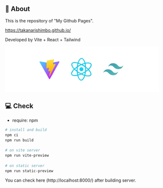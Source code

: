 ## 🚀 About

This is the repository of "My Github Pages".

https://takanarishimbo.github.io/

Developed by Vite + React + Tailwind

![VITExREACTxTAILWIND](/README/vite-react-tailwind.png)

## 💻 Check

- require: npm

```sh
# install and build
npm ci
npm run build

# on vite server
npm run vite-preview

# on static server
npm run static-preview
```

You can check here (http://localhost:8000/) after building server.
